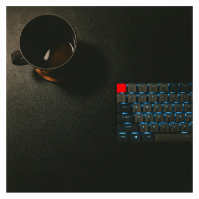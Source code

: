 <img src="/assets/images/main_2.jpg" alt="Portfolio Banner" style="display: block; margin: auto; max-width: 100%;">

